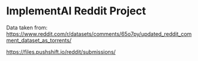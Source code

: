 # ImplementAI Reddit Project

Data taken from:
https://www.reddit.com/r/datasets/comments/65o7py/updated_reddit_comment_dataset_as_torrents/

https://files.pushshift.io/reddit/submissions/
